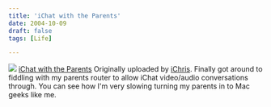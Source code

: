 ```yaml
---
title: 'iChat with the Parents'
date: 2004-10-09
draft: false
tags: [Life]

---
```


[![](http://www.flickr.com/photos/775456_f72e4ef187_m.jpg)](http://www.flickr.com/photos/lemon/775456/ "photo sharing") [iChat with the Parents](http://www.flickr.com/photos/lemon/775456/) Originally uploaded by [iChris](http://www.flickr.com/people/lemon/). Finally got around to fiddling with my parents router to allow iChat video/audio conversations through. You can see how I'm very slowing turning my parents in to Mac geeks like me.